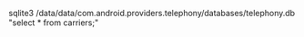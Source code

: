 sqlite3 /data/data/com.android.providers.telephony/databases/telephony.db "select * from carriers;"
